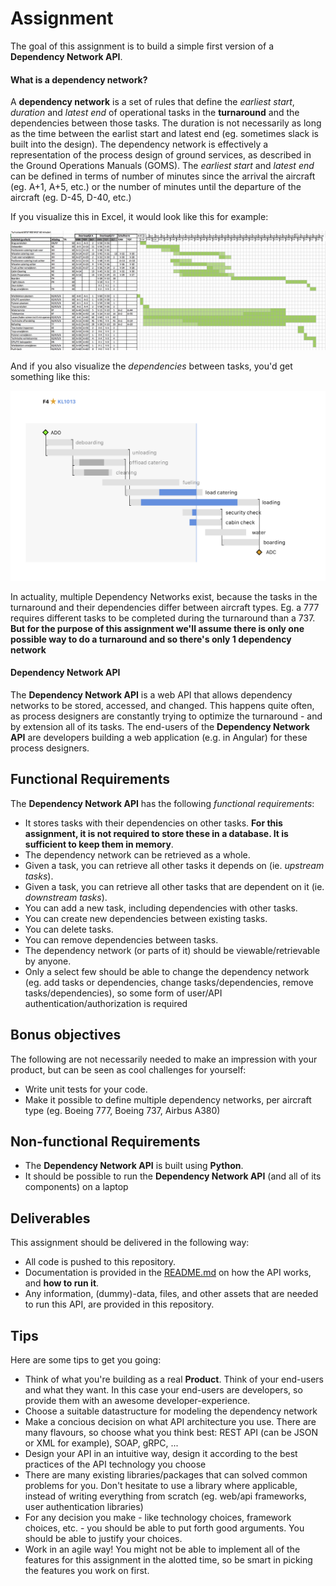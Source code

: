 # Assignment

The goal of this assignment is to build a simple first version of a **Dependency Network API**.

#### What is a **dependency network**?

A **dependency network** is a set of rules that define the _earliest start_, _duration_ and _latest end_ of operational tasks
in the **turnaround** and the dependencies between those tasks.
The duration is not necessarily as long as the time between the earlist start and latest end (eg. sometimes slack is built into the design).
The dependency network is effectively a representation of the process design of ground services, as described in the Ground Operations Manuals (GOMS).
The _earliest start_ and _latest end_ can be defined in terms of number of minutes since the arrival the aircraft (eg. A+1, A+5, etc.)
or the number of minutes until the departure of the aircraft (eg. D-45, D-40, etc.)

If you visualize this in Excel, it would look like this for example:

![Goms in Excel](goms-in-excel.png)

And if you also visualize the _dependencies_ between tasks, you'd get something like this:

![dependencies](dependency-network.png)

In actuality, multiple Dependency Networks exist, because the tasks in the turnaround and their dependencies differ between aircraft types.
Eg. a 777 requires different tasks to be completed during the turnaround than a 737.
**But for the purpose of this assignment we'll assume there is only one possible way to do a turnaround and so there's only 1 dependency network**

#### Dependency Network API

The **Dependency Network API** is a web API that allows dependency networks to be stored, accessed, and changed.
This happens quite often, as process designers are constantly trying to optimize the turnaround - and by extension all of its tasks.
The end-users of the **Dependency Network API** are developers building a web application (e.g. in Angular) for these process designers.

## Functional Requirements

The **Dependency Network API** has the following _functional requirements_:

- It stores tasks with their dependencies on other tasks. **For this assignment, it is not required to store these in a database.
  It is sufficient to keep them in memory**.
- The dependency network can be retrieved as a whole.
- Given a task, you can retrieve all other tasks it depends on (ie. _upstream tasks_).
- Given a task, you can retrieve all other tasks that are dependent on it (ie. _downstream tasks_).
- You can add a new task, including dependencies with other tasks.
- You can create new dependencies between existing tasks.
- You can delete tasks.
- You can remove dependencies between tasks.
- The dependency network (or parts of it) should be viewable/retrievable by anyone.
- Only a select few should be able to change the dependency network (eg. add tasks or dependencies, change tasks/dependencies, remove tasks/dependencies),
  so some form of user/API authentication/authorization is required

## Bonus objectives

The following are not necessarily needed to make an impression with your product, but can be seen as cool challenges for yourself:

- Write unit tests for your code.
- Make it possible to define multiple dependency networks, per aircraft type (eg. Boeing 777, Boeing 737, Airbus A380)

## Non-functional Requirements

- The **Dependency Network API** is built using **Python**.
- It should be possible to run the **Dependency Network API** (and all of its components) on a laptop

## Deliverables

This assignment should be delivered in the following way:

- All code is pushed to this repository.
- Documentation is provided in the [README.md](README.md) on how the API works, and **how to run it**.
- Any information, (dummy)-data, files, and other assets that are needed to run this API, are provided in this repository.

## Tips

Here are some tips to get you going:

- Think of what you're building as a real **Product**. Think of your end-users and what they want. In this case your end-users are developers, so provide them with an awesome developer-experience.
- Choose a suitable datastructure for modeling the dependency network
- Make a concious decision on what API architecture you use. There are many flavours, so choose what you think best: REST API (can be JSON or XML for example), SOAP, gRPC, ...
- Design your API in an intuitive way, design it according to the best practices of the API technology you choose
- There are many existing libraries/packages that can solved common problems for you.
  Don't hesitate to use a library where applicable, instead of writing everything from scratch (eg. web/api frameworks, user authentication libraries)
- For any decision you make - like technology choices, framework choices, etc. - you should be able to put forth good arguments.
  You should be able to justify your choices.
- Work in an agile way! You might not be able to implement all of the features for this assignment in the alotted time,
  so be smart in picking the features you work on first.
